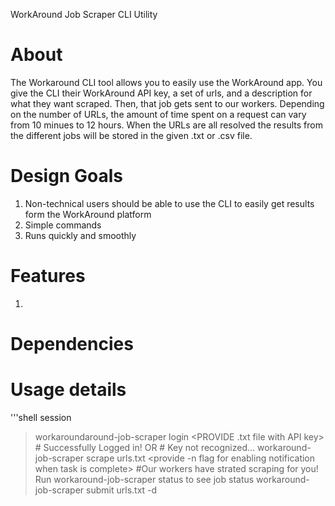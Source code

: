 WorkAround Job Scraper CLI Utility

# About

   The Workaround CLI tool allows you to easily use the WorkAround app. You give the CLI their WorkAround API key, a set of urls, 
   and a description for what they want scraped. Then, that job gets sent to our workers.
   Depending on the number of URLs, the amount of time spent on a request can vary from 10 minues to 12 hours. 
   When the URLs are all resolved the results from the different jobs will be stored in the given .txt or .csv file.

# Design Goals 

  1. Non-technical users should be able to use the CLI to easily get results form the WorkAround platform
  2. Simple commands 
  3. Runs quickly and smoothly 
  

# Features
   
  1. 

# Dependencies

# Usage details 
   '''shell session 
   > workaroundaround-job-scraper login <PROVIDE .txt file with API key> 
    # Successfully Logged in! 
    OR 
    # Key not recognized... 
  > workaround-job-scraper scrape urls.txt <provide -n flag for enabling notification when task is complete> 
    #Our workers have strated scraping for you! Run workaround-job-scraper status to see job status 
  > workaround-job-scraper submit urls.txt -d    
   
